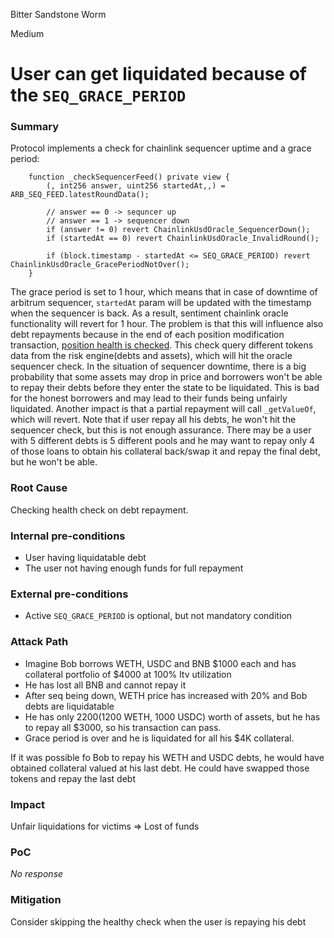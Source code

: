 Bitter Sandstone Worm

Medium

# User can get liquidated because of the `SEQ_GRACE_PERIOD`

### Summary

Protocol implements a check for chainlink sequencer uptime and a grace period:
```solidity
    function _checkSequencerFeed() private view {
        (, int256 answer, uint256 startedAt,,) = ARB_SEQ_FEED.latestRoundData();

        // answer == 0 -> sequncer up
        // answer == 1 -> sequencer down
        if (answer != 0) revert ChainlinkUsdOracle_SequencerDown();
        if (startedAt == 0) revert ChainlinkUsdOracle_InvalidRound();

        if (block.timestamp - startedAt <= SEQ_GRACE_PERIOD) revert ChainlinkUsdOracle_GracePeriodNotOver();
    }

```
The grace period is set to 1 hour, which means that in case of downtime of arbitrum sequencer, `startedAt` param will be updated with the timestamp when the sequencer is back. As a result, sentiment chainlink oracle functionality will revert for 1 hour. The problem is that this will influence also debt repayments because in the end of each position modification transaction, [position health is checked](https://github.com/sherlock-audit/2024-08-sentiment-v2/blob/0b472f4bffdb2c7432a5d21f1636139cc01561a5/protocol-v2/src/PositionManager.sol#L231). This check query different tokens data from the risk engine(debts and assets), which will hit the oracle sequencer check. In the situation of sequencer downtime, there is a big probability that some assets may drop in price and borrowers won't be able to repay their debts before they enter the state to be liquidated. This is bad for the honest borrowers and may lead to their funds being unfairly liquidated.
Another impact is that a partial repayment will call `_getValueOf`, which will revert.
Note that if user repay all his debts, he won't hit the sequencer check, but this is not enough assurance.
There may be a user with 5 different debts is 5 different pools and he may want to repay only 4 of those loans to obtain his collateral back/swap it and repay the final debt, but he won't be able.

### Root Cause

Checking health check on debt repayment.

### Internal pre-conditions

- User having liquidatable debt
- The user not having enough funds for full repayment 

### External pre-conditions

- Active `SEQ_GRACE_PERIOD` is optional, but not mandatory condition

### Attack Path

- Imagine Bob borrows WETH, USDC and BNB $1000 each and has collateral portfolio of $4000 at 100% ltv utilization
- He has lost all BNB and cannot repay it
- After seq being down, WETH price has increased with 20% and Bob debts are liquidatable
- He has only $2200 ($1200 WETH, 1000 USDC) worth of assets, but he has to repay all $3000, so his transaction can pass. 
- Grace period is over and he is liquidated for all his $4K collateral.

If it was possible fo Bob to repay his WETH and USDC debts, he would have obtained collateral valued at his last debt. He could have swapped those tokens and repay the last debt

### Impact

Unfair liquidations for victims => Lost of funds

### PoC

_No response_

### Mitigation

Consider skipping the healthy check when the user is repaying his debt